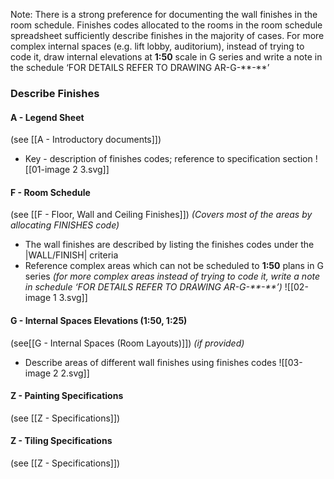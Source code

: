 Note: There is a strong preference for documenting the wall finishes in the room schedule.
Finishes codes allocated to the rooms in the room schedule spreadsheet sufficiently describe finishes in the majority of cases.
For more complex internal spaces (e.g. lift lobby, auditorium), instead of trying to code it, draw internal elevations at **1:50** scale in G series and write a note in the schedule ‘FOR
DETAILS REFER TO DRAWING AR-G-\*\*-\*\*’

### Describe Finishes

#### A - Legend Sheet
(see [[A - Introductory documents]])
- Key - description of finishes codes; reference to specification section
![[01-image 2 3.svg]]

#### F - Room Schedule
(see [[F - Floor, Wall and Ceiling Finishes]])
_(Covers most of the areas by allocating FINISHES code)_
- The wall finishes are described by listing the finishes codes
under the \|WALL/FINISH\| criteria
- Reference complex areas which can not be scheduled to **1:50** plans in G series _(for more complex areas instead of trying to code it, write a note in schedule ‘FOR DETAILS REFER TO DRAWING AR-G-\*\*-\*\*’)_
 ![[02-image 1 3.svg]]

#### G - Internal Spaces Elevations (1:50, 1:25)
(see[[G - Internal Spaces (Room Layouts)]])
_(if provided)_
- Describe areas of different wall finishes using finishes codes
![[03-image 2 2.svg]]

#### Z - Painting Specifications
(see [[Z - Specifications]])

#### Z - Tiling Specifications
(see [[Z - Specifications]])

